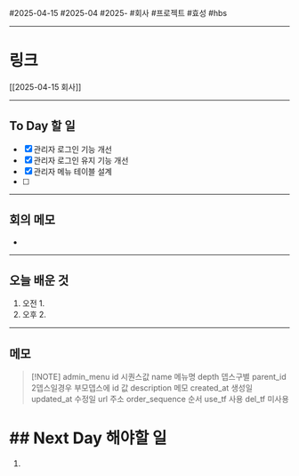 #2025-04-15 #2025-04 #2025- 
#회사 #프로젝트 #효성 #hbs


------
# 링크 
[[2025-04-15 회사]]

---
## To Day 할 일
- [x] 관리자 로그인 기능 개선
- [x] 관리자 로그인 유지 기능 개선
- [x] 관리자 메뉴 테이블 설계
- [ ] 
---
## 회의 메모
- 
---
## 오늘 배운 것
1. 오전
    1. 
2. 오후
    2. 
---
## 메모



> [!NOTE] admin_menu
> id		시퀀스값
name  		메뉴명
depth 		뎁스구별
parent_id		2뎁스일경우 부모뎁스에 id 값
description 	메모
created_at 	생성일
updated_at 	수정일
url 		주소
order_sequence	순서
use_tf		사용
del_tf		미사용





# ## Next Day 해야할 일
1. 
